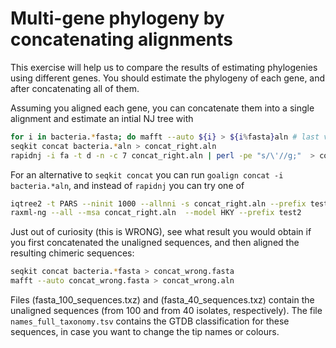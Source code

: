 # Multi-gene phylogeny by concatenating alignments

This exercise will help us to compare the results of estimating phylogenies using different genes.
You should estimate the phylogeny of each gene, and after concatenating all of them.

Assuming you aligned each gene, you can concatenate them into a single alignment and estimate an intial NJ tree with 
```bash
for i in bacteria.*fasta; do mafft --auto ${i} > ${i%fasta}aln # last variable has "fasta" replaced by "aln"
seqkit concat bacteria.*aln > concat_right.aln
rapidnj -i fa -t d -n -c 7 concat_right.aln | perl -pe "s/\'//g;"  > concat_right.nj.tre
```
For an alternative to `seqkit concat` you can run `goalign concat -i bacteria.*aln`, and instead of `rapidnj` you can
try one of
```bash
iqtree2 -t PARS --ninit 1000 --allnni -s concat_right.aln --prefix test1 -m HKY
raxml-ng --all --msa concat_right.aln  --model HKY --prefix test2
```

Just out of curiosity (this is WRONG), see what result you would obtain if you first concatenated the unaligned
sequences, and then aligned the resulting chimeric sequences:
```bash
seqkit concat bacteria.*fasta > concat_wrong.fasta
mafft --auto concat_wrong.fasta > concat_wrong.aln
```

Files (fasta_100_sequences.txz) and (fasta_40_sequences.txz) contain the unaligned sequences (from 100 and from 40 isolates, respectively).
The file `names_full_taxonomy.tsv` contains the GTDB classification for these sequences, in case you want to change the
tip names or colours. 
